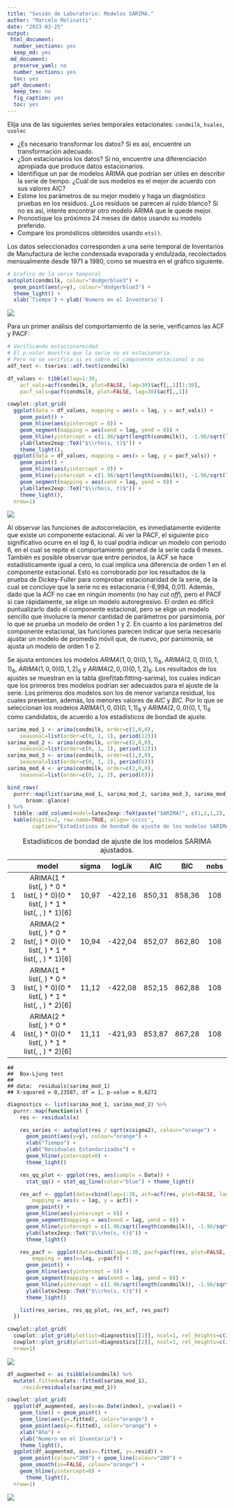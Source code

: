 ```yaml
---
title: "Sesión de Laboratorio: Modelos SARIMA."
author: "Marcelo Molinatti"
date: "2023-03-25"
output:
 html_document:
  number_sections: yes
  keep_md: yes
 md_document:
  preserve_yaml: no
  number_sections: yes
  toc: yes
 pdf_document:
  keep_tex: no
  fig_caption: yes
  toc: yes
---
```




Elija una de las siguientes series temporales estacionales: ```condmilk```, ```hsales```, ```usolec```  
* ¿Es necesario transformar los datos? Si es así, encuentre un transformación adecuado.
* ¿Son estacionarios los datos? Si no, encuentre una diferenciación apropiada que produce datos estacionarios.
* Identifique un par de modelos ARIMA que podrían ser útiles en describir la serie de tiempo. ¿Cuál de sus modelos es el mejor de acuerdo con sus valores AIC?
* Estime los parámetros de su mejor modelo y haga un diagnóstico pruebas en los residuos. ¿Los residuos se parecen al ruido blanco? Si no es así, intente encontrar otro modelo ARIMA que le quede mejor.
* Pronostique los próximos 24 meses de datos usando su modelo preferido.
* Compare los pronósticos obtenidos usando ```ets()```.

Los datos seleccionados corresponden a una serie temporal de Inventarios de Manufactura de leche condensada evaporada y endulzada, recolectados mensualmente desde 1971 a 1980, como se muestra en el gráfico siguiente.


```r
# Grafico de la serie temporal
autoplot(condmilk, colour="dodgerblue3") +
  geom_point(aes(y=y), colour="dodgerblue3") + 
  theme_light() + 
  xlab('Tiempo') + ylab('Numero en el Inventario')
```

<img src="/home/marcelo/MEGAsync/Msc-Math-Applied/Series Temporales/Lab-Session-8-FPP_files/figure-html/tseries-plot-1.png" style="display: block; margin: auto;" />

Para un primer análisis del comportamiento de la serie, verificamos las ACF y PACF:


```r
# Verificando estacionareidad
# El p-valor muestra que la serie no es estacionaria.
# Pero no se verifica si es sobre el componente estacional o no
adf_test <- tseries::adf.test(condmilk)

df_values <- tibble(lag=1:30,
    acf_vals=acf(condmilk, plot=FALSE, lag=30)$acf[,,1][1:30],
    pacf_vals=pacf(condmilk, plot=FALSE, lag=30)$acf[,,1])

cowplot::plot_grid(
  ggplot(data = df_values, mapping = aes(x = lag, y = acf_vals)) +
    geom_point() +
    geom_hline(aes(yintercept = 0)) +
    geom_segment(mapping = aes(xend = lag, yend = 0)) +
    geom_hline(yintercept = c(1.96/sqrt(length(condmilk)), -1.96/sqrt(length(condmilk))), linetype=2, color='blue') +
    ylab(latex2exp::TeX("$\\rho(s, t)$")) +
    theme_light(), 
  ggplot(data = df_values, mapping = aes(x = lag, y = pacf_vals)) +
    geom_point() +
    geom_hline(aes(yintercept = 0)) +
    geom_hline(yintercept = c(1.96/sqrt(length(condmilk)), -1.96/sqrt(length(condmilk))), linetype=2, color='blue') +
    geom_segment(mapping = aes(xend = lag, yend = 0)) +
    ylab(latex2exp::TeX("$\\rho(s, t)$")) +
    theme_light(), 
  nrow=1)
```

<img src="/home/marcelo/MEGAsync/Msc-Math-Applied/Series Temporales/Lab-Session-8-FPP_files/figure-html/acf-pacf-1.png" style="display: block; margin: auto;" />

Al observar las funciones de autocorrelación, es inmediatamente evidente que existe un componente estacional. Al ver la PACF, el siguiente pico significativo ocurre en el _lag_ 6, lo cual podría indicar un modelo con periodo 6, en el cual se repite el comportamiento general de la serie cada 6 meses. 
También es posible observar que entre periodos, la ACF se hace estadísticamente igual a cero, lo cual implica una diferencia de orden 1 en el componente estacional. Esto es corroborado por los resultados de la prueba de Dickey-Fuller para comprobar estacionaridad de la serie, de la cual se concluye que la serie no es estacionaria (-6,994, 0,01).
Además, dado que la ACF no cae en ningún momento (no hay _cut off_), pero el PACF si cae rápidamente, se elige un modelo autoregresivo. El orden es difícil puntualizarlo dado el componente estacional, pero se elige un modelo sencillo que involucre la menor cantidad de parámetros por parsimonia, por lo que se prueba un modelo de orden 1 y 2. 
En cuanto a los parámetros del componente estacional, las funciones parecen indicar que sería necesario ajustar un modelo de promedio móvil que, de nuevo, por parsimonia, se ajusta un modelo de orden 1 o 2. 

Se ajusta entonces los modelos $ARIMA(1, 0, 0)(0, 1, 1)_6$, $ARIMA(2, 0, 0)(0, 1, 1)_6$, $ARIMA(1, 0, 0)(0, 1, 2)_6$ y $ARIMA(2, 0, 0)(0, 1, 2)_6$. Los resultados de los ajustes se muestran en
la tabla \@ref(tab:fitting-sarima), los cuales indican que los primeros tres modelos podrían ser adecuados para el ajuste de la serie. Los primeros dos modelos son los de menor varianza residual, los cuales presentan, además, los menores valores de $AIC$ y $BIC$. Por lo que se seleccionan los modelos $ARIMA(1, 0, 0)(0, 1, 1)_6$ y $ARIMA(2, 0, 0)(0, 1, 1)_6$ como candidatos, de acuerdo a los estadísticos de bondad de ajuste.


```r
sarima_mod_1 <- arima(condmilk, order=c(1,0,0), 
    seasonal=list(order=c(0, 1, 1), period(12)))
sarima_mod_2 <- arima(condmilk, order=c(2,0,0), 
    seasonal=list(order=c(0, 1, 1), period(12)))
sarima_mod_3 <- arima(condmilk, order=c(1,0,0), 
    seasonal=list(order=c(0, 1, 2), period(6)))
sarima_mod_4 <- arima(condmilk, order=c(2,0,0), 
    seasonal=list(order=c(0, 1, 2), period(6)))

bind_rows(
  purrr::map(list(sarima_mod_1, sarima_mod_2, sarima_mod_3, sarima_mod_4),
      broom::glance)
) %>% 
  tibble::add_column(model=latex2exp::TeX(paste("$ARIMA(", c(1,2,1,2), ", 0, 0)(0, 1, ", c(1,1,2,2), ")_6$", sep="")), .before=1) %>%
  kable(digits=2, row.name=TRUE, align='ccccc',
        caption="Estadísticos de bondad de ajuste de los modelos SARIMA ajustados.")
```

<table>
<caption>Estadísticos de bondad de ajuste de los modelos SARIMA ajustados.</caption>
 <thead>
  <tr>
   <th style="text-align:left;">   </th>
   <th style="text-align:center;"> model </th>
   <th style="text-align:center;"> sigma </th>
   <th style="text-align:center;"> logLik </th>
   <th style="text-align:center;"> AIC </th>
   <th style="text-align:center;"> BIC </th>
   <th style="text-align:center;"> nobs </th>
  </tr>
 </thead>
<tbody>
  <tr>
   <td style="text-align:left;"> 1 </td>
   <td style="text-align:center;"> ARIMA(1 * list(, ) * 0 * list(, ) * 0)(0 * list(, ) * 1 * list(, ,     ) * 1)[6] </td>
   <td style="text-align:center;"> 10,97 </td>
   <td style="text-align:center;"> -422,16 </td>
   <td style="text-align:center;"> 850,31 </td>
   <td style="text-align:center;"> 858,36 </td>
   <td style="text-align:center;"> 108 </td>
  </tr>
  <tr>
   <td style="text-align:left;"> 2 </td>
   <td style="text-align:center;"> ARIMA(2 * list(, ) * 0 * list(, ) * 0)(0 * list(, ) * 1 * list(, ,     ) * 1)[6] </td>
   <td style="text-align:center;"> 10,94 </td>
   <td style="text-align:center;"> -422,04 </td>
   <td style="text-align:center;"> 852,07 </td>
   <td style="text-align:center;"> 862,80 </td>
   <td style="text-align:center;"> 108 </td>
  </tr>
  <tr>
   <td style="text-align:left;"> 3 </td>
   <td style="text-align:center;"> ARIMA(1 * list(, ) * 0 * list(, ) * 0)(0 * list(, ) * 1 * list(, ,     ) * 2)[6] </td>
   <td style="text-align:center;"> 11,12 </td>
   <td style="text-align:center;"> -422,08 </td>
   <td style="text-align:center;"> 852,15 </td>
   <td style="text-align:center;"> 862,88 </td>
   <td style="text-align:center;"> 108 </td>
  </tr>
  <tr>
   <td style="text-align:left;"> 4 </td>
   <td style="text-align:center;"> ARIMA(2 * list(, ) * 0 * list(, ) * 0)(0 * list(, ) * 1 * list(, ,     ) * 2)[6] </td>
   <td style="text-align:center;"> 11,11 </td>
   <td style="text-align:center;"> -421,93 </td>
   <td style="text-align:center;"> 853,87 </td>
   <td style="text-align:center;"> 867,28 </td>
   <td style="text-align:center;"> 108 </td>
  </tr>
</tbody>
</table>

```
## 
## 	Box-Ljung test
## 
## data:  residuals(sarima_mod_1)
## X-squared = 0,23587, df = 1, p-value = 0,6272
```



```r
diagnostics <- list(sarima_mod_1, sarima_mod_2) %>%
  purrr::map(function(x) {
    res <- residuals(x) 

    res_series <- autoplot(res / sqrt(x$sigma2), colour="orange") +
      geom_point(aes(y=y), colour="orange") +
      xlab("Tiempo") +
      ylab("Residuales Estandarizados") + 
      geom_hline(yintercept=0) +
      theme_light()

    res_qq_plot <- ggplot(res, aes(sample = Data)) + 
      stat_qq() + stat_qq_line(color="blue") + theme_light()

    res_acf <- ggplot(data=cbind(lag=1:30, acf=acf(res, plot=FALSE, lag=30)$acf[,,1][1:30]), 
        mapping = aes(x = lag, y = acf)) +
      geom_point() +
      geom_hline(aes(yintercept = 0)) +
      geom_segment(mapping = aes(xend = lag, yend = 0)) +
      geom_hline(yintercept = c(1.96/sqrt(length(condmilk)), -1.96/sqrt(length(condmilk))), linetype=2, color='blue') +
      ylab(latex2exp::TeX("$\\rho(s, t)$")) +
      theme_light()

    res_pacf <- ggplot(data=cbind(lag=1:30, pacf=pacf(res, plot=FALSE, lag=30)$acf[,,1][1:30]), 
        mapping = aes(x=lag, y=pacf)) +
      geom_point() +
      geom_hline(aes(yintercept = 0)) +
      geom_segment(mapping = aes(xend = lag, yend = 0)) +
      geom_hline(yintercept = c(1.96/sqrt(length(condmilk)), -1.96/sqrt(length(condmilk))), linetype=2, color='blue') +
      ylab(latex2exp::TeX("$\\rho(s, t)$")) +
      theme_light()

    list(res_series, res_qq_plot, res_acf, res_pacf)
  })

cowplot::plot_grid(
  cowplot::plot_grid(plotlist=diagnostics[[1]], ncol=1, rel_heights=c(2,2,1,1)),
  cowplot::plot_grid(plotlist=diagnostics[[2]], ncol=1, rel_heights=c(2,2,1,1)), 
  nrow=1)
```

<img src="/home/marcelo/MEGAsync/Msc-Math-Applied/Series Temporales/Lab-Session-8-FPP_files/figure-html/residuals-of-candidate-1.png" style="display: block; margin: auto;" />




```r
df_augmented <- as_tsibble(condmilk) %>%
  mutate(.fitted=stats::fitted(sarima_mod_1),
    .resid=residuals(sarima_mod_1))

cowplot::plot_grid(
  ggplot(df_augmented, aes(x=as.Date(index), y=value)) +
    geom_line() + geom_point() + 
    geom_line(aes(y=.fitted), color="orange") + 
    geom_point(aes(y=.fitted), color="orange") +
    xlab("Año") +
    ylab("Numero en el Inventario") + 
    theme_light(), 
  ggplot(df_augmented, aes(x=.fitted, y=.resid)) +
    geom_point(colour="200") + geom_line(colour="200") +
    geom_smooth(se=FALSE, colour="orange") +
    geom_hline(yintercept=0) +
      theme_light(), 
  nrow=1)
```

<img src="/home/marcelo/MEGAsync/Msc-Math-Applied/Series Temporales/Lab-Session-8-FPP_files/figure-html/fitted-versus-residuals-1.png" style="display: block; margin: auto;" />



